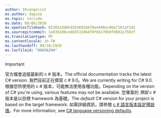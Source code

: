 ```yaml
---
author: IEvangelist
ms.author: dapine
ms.topic: include
ms.date: 09/08/2020
ms.openlocfilehash: 65302a3d05455d692b6f0e4466ec96e7261af345
ms.sourcegitcommit: 1e8382d0ce8b5515864f8fbb178b9fd692a7503f
ms.translationtype: MT
ms.contentlocale: zh-TW
ms.lasthandoff: 09/10/2020
ms.locfileid: "89656299"
---
```

> [!IMPORTANT]
> <span data-ttu-id="f3ec9-101">官方檔會追蹤最新的 c # 版本。</span><span class="sxs-lookup"><span data-stu-id="f3ec9-101">The official documentation tracks the latest C# version.</span></span> <span data-ttu-id="f3ec9-102">我們目前正在撰寫 c # 9.0。</span><span class="sxs-lookup"><span data-stu-id="f3ec9-102">We are currently writing for C# 9.0.</span></span> <span data-ttu-id="f3ec9-103">根據您所使用的 c # 版本，可能無法使用各種功能。</span><span class="sxs-lookup"><span data-stu-id="f3ec9-103">Depending on the version of C# you're using, various features may not be available.</span></span> <span data-ttu-id="f3ec9-104">您專案的 *預設* c # 版本是以目標 framework 為基礎。</span><span class="sxs-lookup"><span data-stu-id="f3ec9-104">The *default* C# version for your project is based on the target framework.</span></span> <span data-ttu-id="f3ec9-105">如需詳細資訊，請參閱 [c # 語言版本設定預設值](../language-reference/configure-language-version.md#defaults)。</span><span class="sxs-lookup"><span data-stu-id="f3ec9-105">For more information, see [C# language versioning defaults](../language-reference/configure-language-version.md#defaults).</span></span>
